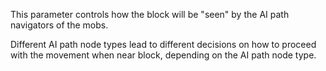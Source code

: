 This parameter controls how the block will be "seen" by the AI path navigators of the mobs.

Different AI path node types lead to different decisions on how to proceed with the movement when
near block, depending on the AI path node type.